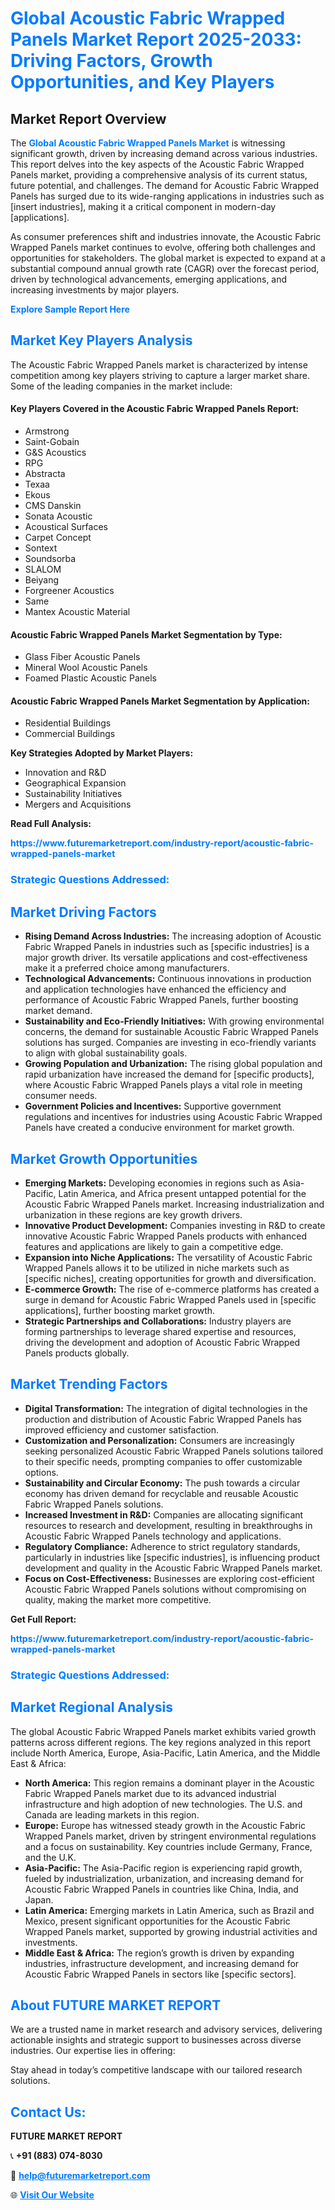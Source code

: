 <h1 style="color: #007BFF;">Global Acoustic Fabric Wrapped Panels Market Report 2025-2033: Driving Factors, Growth Opportunities, and Key Players</h1>

<section id="overview">
<h2>Market Report Overview</h2>
<p>The <a href="https://www.futuremarketreport.com/industry-report/acoustic-fabric-wrapped-panels-market" style="color: #007BFF; text-decoration: none;"><strong>Global Acoustic Fabric Wrapped Panels Market</strong></a> is witnessing significant growth, driven by increasing demand across various industries. This report delves into the key aspects of the Acoustic Fabric Wrapped Panels market, providing a comprehensive analysis of its current status, future potential, and challenges. The demand for Acoustic Fabric Wrapped Panels has surged due to its wide-ranging applications in industries such as [insert industries], making it a critical component in modern-day [applications].</p>
<p>As consumer preferences shift and industries innovate, the Acoustic Fabric Wrapped Panels market continues to evolve, offering both challenges and opportunities for stakeholders. The global market is expected to expand at a substantial compound annual growth rate (CAGR) over the forecast period, driven by technological advancements, emerging applications, and increasing investments by major players.</p>
</section>

<section id="overview">
<p><a href="https://www.futuremarketreport.com/request-sample/reportId=58079" style="color: #007BFF; text-decoration: none;"><strong>Explore Sample Report Here</strong></a></p>
</section>

<section id="key-players">
<h2 style="color: #007BFF;">Market Key Players Analysis</h2>
<p>The Acoustic Fabric Wrapped Panels market is characterized by intense competition among key players striving to capture a larger market share. Some of the leading companies in the market include:</p>
<h4>Key Players Covered in the Acoustic Fabric Wrapped Panels Report:</h4>
<ul><li>Armstrong</li><li>Saint-Gobain</li><li>G&amp;S Acoustics</li><li>RPG</li><li>Abstracta</li><li>Texaa</li><li>Ekous</li><li>CMS Danskin</li><li>Sonata Acoustic</li><li>Acoustical Surfaces</li><li>Carpet Concept</li><li>Sontext</li><li>Soundsorba</li><li>SLALOM</li><li>Beiyang</li><li>Forgreener Acoustics</li><li>Same</li><li>Mantex Acoustic Material</li></ul>
<h4>Acoustic Fabric Wrapped Panels Market Segmentation by Type:</h4>
<ul><li>Glass Fiber Acoustic Panels</li><li>Mineral Wool Acoustic Panels</li><li>Foamed Plastic Acoustic Panels</li></ul>

<h4>Acoustic Fabric Wrapped Panels Market Segmentation by Application:</h4>
<ul><li>Residential Buildings</li><li>Commercial Buildings</li></ul>
<p><strong>Key Strategies Adopted by Market Players:</strong></p>
<ul>
<li>Innovation and R&D</li>
<li>Geographical Expansion</li>
<li>Sustainability Initiatives</li>
<li>Mergers and Acquisitions</li>
</ul>
</section>

<section>
<p><strong>Read Full Analysis: </strong></p><a href="https://www.futuremarketreport.com/industry-report/acoustic-fabric-wrapped-panels-market" style="color: #007BFF; text-decoration: none;"><strong>https://www.futuremarketreport.com/industry-report/acoustic-fabric-wrapped-panels-market</strong></a>
<h3 style="color: #007BFF;">Strategic Questions Addressed:</h3>
</section>

<section id="driving-factors">
<h2 style="color: #007BFF;">Market Driving Factors</h2>
<ul>
<li><strong>Rising Demand Across Industries:</strong> The increasing adoption of Acoustic Fabric Wrapped Panels in industries such as [specific industries] is a major growth driver. Its versatile applications and cost-effectiveness make it a preferred choice among manufacturers.</li>
<li><strong>Technological Advancements:</strong> Continuous innovations in production and application technologies have enhanced the efficiency and performance of Acoustic Fabric Wrapped Panels, further boosting market demand.</li>
<li><strong>Sustainability and Eco-Friendly Initiatives:</strong> With growing environmental concerns, the demand for sustainable Acoustic Fabric Wrapped Panels solutions has surged. Companies are investing in eco-friendly variants to align with global sustainability goals.</li>
<li><strong>Growing Population and Urbanization:</strong> The rising global population and rapid urbanization have increased the demand for [specific products], where Acoustic Fabric Wrapped Panels plays a vital role in meeting consumer needs.</li>
<li><strong>Government Policies and Incentives:</strong> Supportive government regulations and incentives for industries using Acoustic Fabric Wrapped Panels have created a conducive environment for market growth.</li>
</ul>
</section>

<section id="growth-opportunities">
<h2 style="color: #007BFF;">Market Growth Opportunities</h2>
<ul>
<li><strong>Emerging Markets:</strong> Developing economies in regions such as Asia-Pacific, Latin America, and Africa present untapped potential for the Acoustic Fabric Wrapped Panels market. Increasing industrialization and urbanization in these regions are key growth drivers.</li>
<li><strong>Innovative Product Development:</strong> Companies investing in R&D to create innovative Acoustic Fabric Wrapped Panels products with enhanced features and applications are likely to gain a competitive edge.</li>
<li><strong>Expansion into Niche Applications:</strong> The versatility of Acoustic Fabric Wrapped Panels allows it to be utilized in niche markets such as [specific niches], creating opportunities for growth and diversification.</li>
<li><strong>E-commerce Growth:</strong> The rise of e-commerce platforms has created a surge in demand for Acoustic Fabric Wrapped Panels used in [specific applications], further boosting market growth.</li>
<li><strong>Strategic Partnerships and Collaborations:</strong> Industry players are forming partnerships to leverage shared expertise and resources, driving the development and adoption of Acoustic Fabric Wrapped Panels products globally.</li>
</ul>
</section>

<section id="trending-factors">
<h2 style="color: #007BFF;">Market Trending Factors</h2>
<ul>
<li><strong>Digital Transformation:</strong> The integration of digital technologies in the production and distribution of Acoustic Fabric Wrapped Panels has improved efficiency and customer satisfaction.</li>
<li><strong>Customization and Personalization:</strong> Consumers are increasingly seeking personalized Acoustic Fabric Wrapped Panels solutions tailored to their specific needs, prompting companies to offer customizable options.</li>
<li><strong>Sustainability and Circular Economy:</strong> The push towards a circular economy has driven demand for recyclable and reusable Acoustic Fabric Wrapped Panels solutions.</li>
<li><strong>Increased Investment in R&D:</strong> Companies are allocating significant resources to research and development, resulting in breakthroughs in Acoustic Fabric Wrapped Panels technology and applications.</li>
<li><strong>Regulatory Compliance:</strong> Adherence to strict regulatory standards, particularly in industries like [specific industries], is influencing product development and quality in the Acoustic Fabric Wrapped Panels market.</li>
<li><strong>Focus on Cost-Effectiveness:</strong> Businesses are exploring cost-efficient Acoustic Fabric Wrapped Panels solutions without compromising on quality, making the market more competitive.</li>
</ul>
</section>

<section>
<p><strong>Get Full Report: </strong></p><a href="https://www.futuremarketreport.com/industry-report/acoustic-fabric-wrapped-panels-market" style="color: #007BFF; text-decoration: none;"><strong>https://www.futuremarketreport.com/industry-report/acoustic-fabric-wrapped-panels-market</strong></a>
<h3 style="color: #007BFF;">Strategic Questions Addressed:</h3>
</section>


<section id="regional-analysis">
<h2 style="color: #007BFF;">Market Regional Analysis</h2>
<p>The global Acoustic Fabric Wrapped Panels market exhibits varied growth patterns across different regions. The key regions analyzed in this report include North America, Europe, Asia-Pacific, Latin America, and the Middle East & Africa:</p>
<ul>
<li><strong>North America:</strong> This region remains a dominant player in the Acoustic Fabric Wrapped Panels market due to its advanced industrial infrastructure and high adoption of new technologies. The U.S. and Canada are leading markets in this region.</li>
<li><strong>Europe:</strong> Europe has witnessed steady growth in the Acoustic Fabric Wrapped Panels market, driven by stringent environmental regulations and a focus on sustainability. Key countries include Germany, France, and the U.K.</li>
<li><strong>Asia-Pacific:</strong> The Asia-Pacific region is experiencing rapid growth, fueled by industrialization, urbanization, and increasing demand for Acoustic Fabric Wrapped Panels in countries like China, India, and Japan.</li>
<li><strong>Latin America:</strong> Emerging markets in Latin America, such as Brazil and Mexico, present significant opportunities for the Acoustic Fabric Wrapped Panels market, supported by growing industrial activities and investments.</li>
<li><strong>Middle East & Africa:</strong> The region’s growth is driven by expanding industries, infrastructure development, and increasing demand for Acoustic Fabric Wrapped Panels in sectors like [specific sectors].</li>
</ul>
</section>

<footer>
<h2 style="color: #007BFF;">About FUTURE MARKET REPORT</h2>
<p>We are a trusted name in market research and advisory services, delivering actionable insights and strategic support to businesses across diverse industries. Our expertise lies in offering:</p>

<p>Stay ahead in today’s competitive landscape with our tailored research solutions.</p>

<h2 style="color: #007BFF;">Contact Us:</h2>
<p><strong>FUTURE MARKET REPORT</strong></p>
<p>📞 <strong>+91 (883) 074-8030</strong></p>
<p>📧 <strong><a href="mailto:help@futuremarketreport.com" style="color: #007BFF;">help@futuremarketreport.com</a></strong></p>
<p>🌐 <strong><a href="https://www.futuremarketreport.com/" style="color: #007BFF;">Visit Our Website</a></strong></p>
</footer>